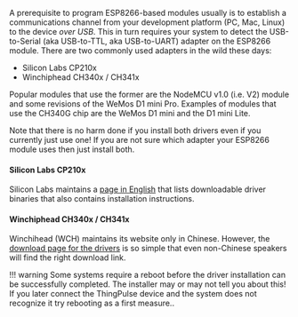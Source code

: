 A prerequisite to program ESP8266-based modules usually is to establish a communications channel from your development platform (PC, Mac, Linux) to the device *over USB*. This in turn requires your system to detect the USB-to-Serial (aka USB-to-TTL, aka USB-to-UART) adapter on the ESP8266 module. There are two commonly used adapters in the wild these days:

- Silicon Labs CP210x
- Winchiphead CH340x / CH341x 

Popular modules that use the former are the NodeMCU v1.0 (i.e. V2) module and some revisions of the WeMos D1 mini Pro. Examples of modules that use the CH340G chip are the WeMos D1 mini and the D1 mini Lite.

Note that there is no harm done if you install both drivers even if you currently just use one! If you are not sure which adapter your ESP8266 module uses then just install both.

#### Silicon Labs CP210x

Silicon Labs maintains a [page in English](https://www.silabs.com/products/development-tools/software/usb-to-uart-bridge-vcp-drivers) that lists downloadable driver binaries that also contains installation instructions.

#### Winchiphead CH340x / CH341x

Winchihead (WCH) maintains its website only in Chinese. However, the [download page for the drivers](http://www.wch.cn/download/CH341SER_ZIP.html) is so simple that even non-Chinese speakers will find the right download link.

!!! warning
	Some systems require a reboot before the driver installation can be  successfully completed. The installer may or may not tell you about this! If you later connect the ThingPulse device and the system does not recognize it try rebooting as a first measure..
